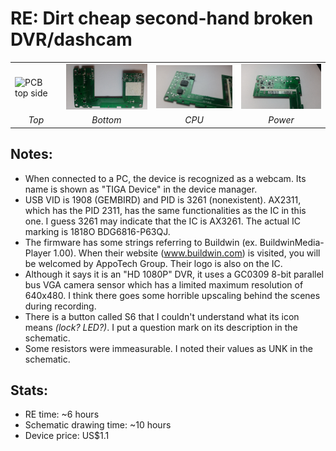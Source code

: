 # RE: Dirt cheap second-hand broken DVR/dashcam

<table><tr>
  <td><img src="pcb_top.jpg" width="200" alt="PCB top side" /></td>
  <td><img src="pcb_bottom.jpg" width="200" alt="PCB bottom side" /></td>
  <td><img src="pcb_cpuside.jpg" width="200" alt="PCB CPU side" /></td>
  <td><img src="pcb_powerside.jpg" width="200" alt="PCB power side" /></td>
  </tr><tr>
  <td align="middle"><i>Top</i></td>
  <td align="middle"><i>Bottom</i></td>
  <td align="middle"><i>CPU</i></td>
  <td align="middle"><i>Power</i></td>
</tr></table>

## Notes:
- When connected to a PC, the device is recognized as a webcam. Its name is shown as "TIGA Device" in the device manager.
- USB VID is 1908 (GEMBIRD) and PID is 3261 (nonexistent). AX2311, which has the PID 2311, has the same functionalities as the IC in this one. I guess 3261 may indicate that the IC is AX3261. The actual IC marking is 1818O BDG6816-P63QJ.
- The firmware has some strings referring to Buildwin (ex. BuildwinMedia-Player 1.00). When their website (www.buildwin.com) is visited, you will be welcomed by AppoTech Group. Their logo is also on the IC.
- Although it says it is an "HD 1080P" DVR, it uses a GC0309 8-bit parallel bus VGA camera sensor which has a limited maximum resolution of 640x480. I think there goes some horrible upscaling behind the scenes during recording.
- There is a button called S6 that I couldn't understand what its icon means _(lock? LED?)_. I put a question mark on its description in the schematic.
- Some resistors were immeasurable. I noted their values as UNK in the schematic.

## Stats:
- RE time: ~6 hours
- Schematic drawing time: ~10 hours
- Device price: US$1.1
